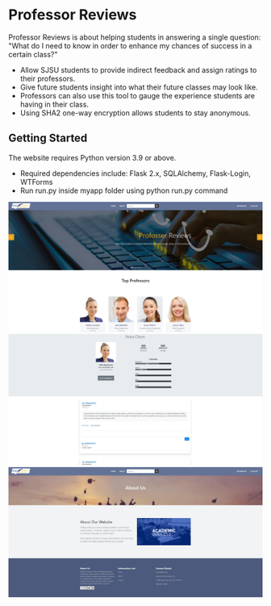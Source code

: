 # Professor Reviews
Professor Reviews is about helping students in answering a single question: "What do I need to know in order to enhance my chances of success in a certain class?"

* Allow SJSU students to provide indirect feedback and assign ratings to their professors.
* Give future students insight into what their future classes may look like.
* Professors can also use this tool to gauge the experience students are having in their class.
* Using SHA2 one-way encryption allows students to stay anonymous.

## Getting Started
The website requires Python version 3.9 or above.

* Required dependencies include: Flask 2.x, SQLAlchemy, Flask-Login, WTForms
* Run run.py inside myapp folder using python run.py command

![example_1](example_1.jpg)
![example_2](example_2.jpg)
![example_3](example_3.jpg)

